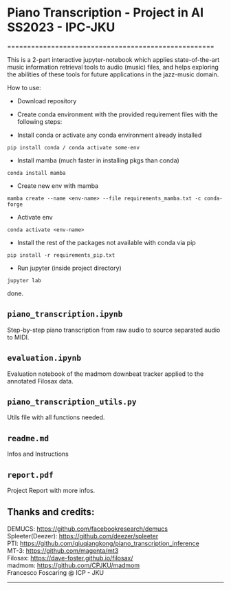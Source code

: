 # Piano Transcription - Project in AI SS2023 - IPC-JKU
====================================================


This is a 2-part interactive jupyter-notebook which applies state-of-the-art music information retrieval tools to audio (music) files, and helps exploring the abilities of these tools for future applications in the jazz-music domain. 

How to use: 

* Download repository

* Create conda environment with the provided requirement files with the following steps:

- Install conda or activate any conda environment already installed
```
pip install conda / conda activate some-env
```
- Install mamba (much faster in installing pkgs than conda)
```
conda install mamba
```
- Create new env with mamba
```
mamba create --name <env-name> --file requirements_mamba.txt -c conda-forge
```
- Activate env
```
conda activate <env-name>
```
- Install the rest of the packages not available with conda via pip
```
pip install -r requirements_pip.txt
```
- Run jupyter (inside project directory)
```
jupyter lab
```
done.

`piano_transcription.ipynb`
-------------

Step-by-step piano transcription from raw audio to source separated audio to MIDI.

`evaluation.ipynb`
-------------

Evaluation notebook of the madmom downbeat tracker applied to the annotated Filosax data.

`piano_transcription_utils.py`
-------------

Utils file with all functions needed.

`readme.md`
-------------

Infos and Instructions


`report.pdf`
-------------

Project Report with more infos.




## Thanks and credits:

DEMUCS: 			https://github.com/facebookresearch/demucs <br>
Spleeter(Deezer): 	https://github.com/deezer/spleeter <br>
PTI: 				https://github.com/qiuqiangkong/piano_transcription_inference <br>
MT-3:				https://github.com/magenta/mt3 <br>
Filosax: 			https://dave-foster.github.io/filosax/ <br>
madmom: 			https://github.com/CPJKU/madmom <br>
Francesco Foscaring @ ICP - JKU <br>

-------------

